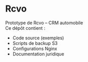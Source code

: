 # Rcvo

Prototype de Rcvo – CRM automobile  
Ce dépôt contient :  
- Code source (exemples)  
- Scripts de backup S3  
- Configurations Nginx  
- Documentation juridique  
